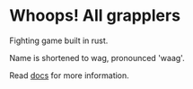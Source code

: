 # Whoops! All grapplers

Fighting game built in rust.

Name is shortened to wag, pronounced 'waag'.

Read [docs](docs/Docs.md) for more information.
